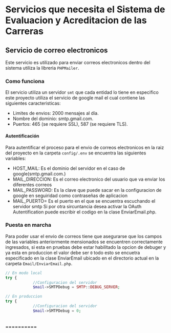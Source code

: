 # Servicios que necesita el Sistema de Evaluacion y Acreditacion de las Carreras

## Servicio de correo electronicos
Este servicio es utilizado para enviar correos electronicos dentro del sistema utiliza la libreria `PHPMailer`.
### Como funciona
El servicio utiliza un servidor `smt` que cada entidad lo tiene en especifico este proyecto utiliza el servicio de google mail el cual contiene las siguientes caracteristicas:
- Limites de envios: 2000 mensajes al día.
- Nombre del dominio:  smtp.gmail.com.
- Puertos: 465 (se requiere SSL),  587 (se requiere TLS).
#### Autentificación
Para autentificar el proceso para el envio de correos electronicos en la raiz del proyecto en la carpeta `config/.env` se encuentra las siguientes variables:
- HOST_MAIL: Es el dominio del servidor en el caso de google(smtp.gmail.com.)
- MAIL_DIRECCION: Es el correo electronico del usuario que va enviar los diferentes correos
- MAIL_PASSWORD: Es la clave que puede sacar en la configuracion de google en seguiridad como contraseñas de aplicacion
- MAIL_PUERTO= Es el puerto en el que se encuentra escuchando el servidor smtp
Si por otra sircuntancia desea activar la OAuth Autentification puede escribir el codigo en la clase EnviarEmail.php.
### Puesta en marcha
Para poder usar el envio de correos tiene que asegurarse que los campos de las variables anteriormente mensionados se encuentren correctamente ingresados, si esta en pruebas debe estar habilitado la opcion de debuger y ya esta en produccion el valor debe ser `0` todo esto se encuetra especificado en la clase EnviarEmail ubicado en el directorio actual en la carpeta `Email/EnviarEmail.php`.
```php
// En modo local
try {
            //Configuracion del servidor
            $mail->SMTPDebug = SMTP::DEBUG_SERVER;
```
```php
// En produccion
try {
            //Configuracion del servidor
            $mail->SMTPDebug = 0;
```

## ----------